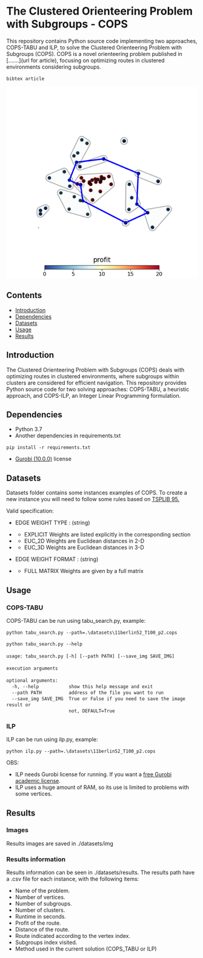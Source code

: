 # The Clustered Orienteering Problem with Subgroups - COPS


This repository contains Python source code implementing two approaches, COPS-TABU and ILP, to solve the Clustered Orienteering Problem with Subgroups (COPS). COPS is a novel orienteering problem published in [.......](url for article), focusing on optimizing routes in clustered environments considering subgroups.

```
bibtex article
```

![COPS Examples](./datasets/img/11berlin52_p1.png)


## Contents

- [Introduction](#introduction)
- [Dependencies](#dependencies)
- [Datasets](#datasets)  
- [Usage](#usage)
- [Results](#results)

## Introduction

The Clustered Orienteering Problem with Subgroups (COPS) deals with optimizing routes in clustered environments, where subgroups within clusters are considered for efficient navigation. This repository provides Python source code for two solving approaches: COPS-TABU, a heuristic approach, and COPS-ILP, an Integer Linear Programming formulation.

## Dependencies

- Python 3.7
- Another dependencies in requirements.txt
```
pip install -r requirements.txt
```
- [Gurobi (10.0.0)](https://www.gurobi.com/) license 

## Datasets


Datasets folder contains some instances examples of COPS. 
To create a new instance you will need to follow some rules based on [TSPLIB 95.](http://comopt.ifi.uni-heidelberg.de/software/TSPLIB95/tsp95.pdf)

Valid specification:

- EDGE WEIGHT TYPE : (string)

- - EXPLICIT Weights are listed explicitly in the corresponding section

- - EUC_2D Weights are Euclidean distances in 2-D

- - EUC_3D Weights are Euclidean distances in 3-D
    

- EDGE WEIGHT FORMAT : (string)
- - FULL MATRIX Weights are given by a full matrix




## Usage 

### COPS-TABU

COPS-TABU can be run using tabu_search.py, example:
```
python tabu_search.py --path=.\datasets\11berlin52_T100_p2.cops
```

```
python tabu_search.py --help

usage: tabu_search.py [-h] [--path PATH] [--save_img SAVE_IMG]

execution arguments

optional arguments:
  -h, --help           show this help message and exit
  --path PATH          address of the file you want to run
  --save_img SAVE_IMG  True or False if you need to save the image result or
                       not, DEFAULT=True
```

### ILP

ILP can be run using ilp.py, example:

```
python ilp.py --path=.\datasets\11berlin52_T100_p2.cops
```

OBS: 
- ILP needs Gurobi license for running. If you want a [free Gurobi academic license](https://www.gurobi.com/features/academic-named-user-license/).
- ILP uses a huge amount of RAM, so its use is limited to problems with some vertices.

## Results


### Images

Results images are saved in ./datasets/img 

### Results information

Results information can be seen in ./datasets/results. The results path have a .csv file for each instance, with the following items:
- Name of the problem.
- Number of vertices.
- Number of subgroups.
- Number of clusters.
- Runtime in seconds.
- Profit of the route. 
- Distance of the route.
- Route indicated according to the vertex index.
- Subgroups index visited.
- Method used in the current solution (COPS_TABU or ILP)